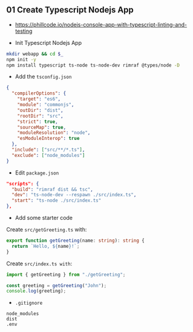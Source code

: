 ## 01 Create Typescript Nodejs App

- https://phillcode.io/nodejs-console-app-with-typescript-linting-and-testing

- Init Typescript Nodejs App

```sh
mkdir webapp && cd $_
npm init -y
npm install typescript ts-node ts-node-dev rimraf @types/node -D
```

- Add the `tsconfig.json`

```json
{
  "compilerOptions": {
    "target": "es6",
    "module": "commonjs",
    "outDir": "dist",
    "rootDir": "src",
    "strict": true,
    "sourceMap": true,
    "moduleResolution": "node",
    "esModuleInterop": true
  },
  "include": ["src/**/*.ts"],
  "exclude": ["node_modules"]
}
```

- Edit `package.json`

```json
"scripts": {
  "build": "rimraf dist && tsc",
  "dev": "ts-node-dev --respawn ./src/index.ts",
  "start": "ts-node ./src/index.ts"
},
```

- Add some starter code

Create `src/getGreeting.ts` with:

```ts
export function getGreeting(name: string): string {
  return `Hello, ${name}!`;
}
```

Create `src/index.ts with`:


```ts
import { getGreeting } from "./getGreeting";

const greeting = getGreeting("John");
console.log(greeting);
```

- `.gitignore`

```
node_modules
dist
.env

```